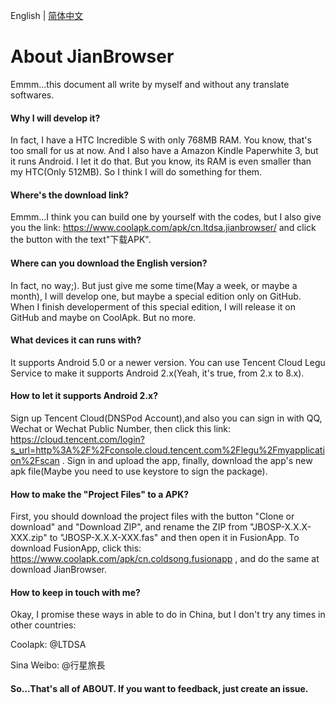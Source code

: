 English | [简体中文](./ABOUT_CN.md)
# About JianBrowser

Emmm...this document all write by myself and without any translate softwares.

#### Why I will develop it?

In fact, I have a HTC Incredible S with only 768MB RAM. You know, that's too small for us at now. And I also have a Amazon Kindle Paperwhite 3, but it runs Android. I let it do that. But you know, its RAM is even  smaller than my HTC(Only 512MB). So I think I will do something for them.

#### Where's the download link?

Emmm...I think you can build one by yourself with the codes, but I also give you the link: https://www.coolapk.com/apk/cn.ltdsa.jianbrowser/ and click the button with the text"下载APK".

#### Where can you download the English version?

In fact, no way;). But just give me some time(May a week, or maybe a month), I will develop one, but maybe a special edition only on GitHub. When I finish developerment of this special edition, I will release it on GitHub and maybe on CoolApk. But no more.

#### What devices it can runs with?

It supports Android 5.0 or a newer version. You can use Tencent Cloud Legu Service to make it supports Android 2.x(Yeah, it's true, from 2.x to 8.x).

#### How to let it supports Android 2.x?

Sign up Tencent Cloud(DNSPod Account),and also you can sign in with QQ, Wechat or Wechat Public Number, then click this link: https://cloud.tencent.com/login?s_url=http%3A%2F%2Fconsole.cloud.tencent.com%2Flegu%2Fmyapplication%2Fscan . Sign in and upload the app, finally, download the app's new apk file(Maybe you need to use keystore to sign the package).

#### How to make the "Project Files" to a APK?

First, you should download the project files with the button "Clone or download" and "Download ZIP", and rename the ZIP from "JBOSP-X.X.X-XXX.zip" to "JBOSP-X.X.X-XXX.fas" and then open it in FusionApp. To download FusionApp, click this: https://www.coolapk.com/apk/cn.coldsong.fusionapp , and do the same at download JianBrowser.

#### How to keep in touch with me?

Okay, I promise these ways in able to do in China, but I don't try any times in other countries:

Coolapk: @LTDSA

Sina Weibo: @行星旅長
 
#### So...That's all of ABOUT. If you want to feedback, just create an issue.
